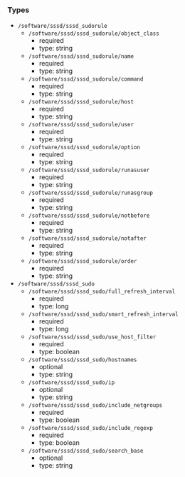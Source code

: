 ### Types

- `/software/sssd/sssd_sudorule`
    - `/software/sssd/sssd_sudorule/object_class`
        - required
        - type: string
    - `/software/sssd/sssd_sudorule/name`
        - required
        - type: string
    - `/software/sssd/sssd_sudorule/command`
        - required
        - type: string
    - `/software/sssd/sssd_sudorule/host`
        - required
        - type: string
    - `/software/sssd/sssd_sudorule/user`
        - required
        - type: string
    - `/software/sssd/sssd_sudorule/option`
        - required
        - type: string
    - `/software/sssd/sssd_sudorule/runasuser`
        - required
        - type: string
    - `/software/sssd/sssd_sudorule/runasgroup`
        - required
        - type: string
    - `/software/sssd/sssd_sudorule/notbefore`
        - required
        - type: string
    - `/software/sssd/sssd_sudorule/notafter`
        - required
        - type: string
    - `/software/sssd/sssd_sudorule/order`
        - required
        - type: string
- `/software/sssd/sssd_sudo`
    - `/software/sssd/sssd_sudo/full_refresh_interval`
        - required
        - type: long
    - `/software/sssd/sssd_sudo/smart_refresh_interval`
        - required
        - type: long
    - `/software/sssd/sssd_sudo/use_host_filter`
        - required
        - type: boolean
    - `/software/sssd/sssd_sudo/hostnames`
        - optional
        - type: string
    - `/software/sssd/sssd_sudo/ip`
        - optional
        - type: string
    - `/software/sssd/sssd_sudo/include_netgroups`
        - required
        - type: boolean
    - `/software/sssd/sssd_sudo/include_regexp`
        - required
        - type: boolean
    - `/software/sssd/sssd_sudo/search_base`
        - optional
        - type: string

